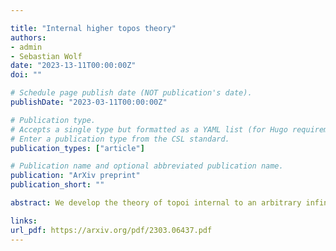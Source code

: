 ```yaml
---

title: "Internal higher topos theory"
authors:
- admin
- Sebastian Wolf
date: "2023-13-11T00:00:00Z"
doi: ""

# Schedule page publish date (NOT publication's date).
publishDate: "2023-03-11T00:00:00Z"

# Publication type.
# Accepts a single type but formatted as a YAML list (for Hugo requirements).
# Enter a publication type from the CSL standard.
publication_types: ["article"]

# Publication name and optional abbreviated publication name.
publication: "ArXiv preprint"
publication_short: ""

abstract: We develop the theory of topoi internal to an arbitrary infinity-topos B. We provide several characterisations of these, including an internal analogue of Lurie's characterisation of infinity-topoi, but also a description in terms of the underlying sheaves of infinity-categories, and we prove a number of structural results about these objects. Furthermore, we show that the infinity-category of topoi internal to B is equivalent to the infinity-category of infinity-topoi over B, and use this result to derive a formula for the pullback of infinity-topoi. Lastly, we use our theory to relate smooth geometric morphisms of infinity-topoi to internal locally contractible topoi.

links:
url_pdf: https://arxiv.org/pdf/2303.06437.pdf
---
```


